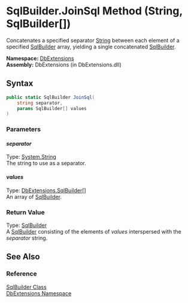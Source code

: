 SqlBuilder.JoinSql Method (String, SqlBuilder[])
================================================
Concatenates a specified separator [String][1] between each element of a specified [SqlBuilder][2] array, yielding a single concatenated [SqlBuilder][2].

**Namespace:** [DbExtensions][3]  
**Assembly:** DbExtensions (in DbExtensions.dll)

Syntax
------

```csharp
public static SqlBuilder JoinSql(
	string separator,
	params SqlBuilder[] values
)
```

### Parameters

#### *separator*
Type: [System.String][1]  
The string to use as a separator.

#### *values*
Type: [DbExtensions.SqlBuilder][2][]  
An array of [SqlBuilder][2].

### Return Value
Type: [SqlBuilder][2]  
 A [SqlBuilder][2] consisting of the elements of *values* interspersed with the *separator* string. 

See Also
--------

### Reference
[SqlBuilder Class][2]  
[DbExtensions Namespace][3]  

[1]: http://msdn.microsoft.com/en-us/library/s1wwdcbf
[2]: README.md
[3]: ../README.md